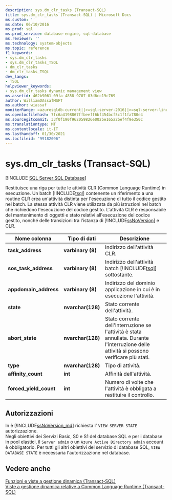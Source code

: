 ```yaml
---
description: sys.dm_clr_tasks (Transact-SQL)
title: sys.dm_clr_tasks (Transact-SQL) | Microsoft Docs
ms.custom: ''
ms.date: 06/10/2016
ms.prod: sql
ms.prod_service: database-engine, sql-database
ms.reviewer: ''
ms.technology: system-objects
ms.topic: reference
f1_keywords:
- sys.dm_clr_tasks
- sys.dm_clr_tasks_TSQL
- dm_clr_tasks
- dm_clr_tasks_TSQL
dev_langs:
- TSQL
helpviewer_keywords:
- sys.dm_clr_tasks dynamic management view
ms.assetid: 462b9061-09fa-4858-9707-03d6cc19c769
author: WilliamDAssafMSFT
ms.author: wiassaf
monikerRange: =azuresqldb-current||>=sql-server-2016||>=sql-server-linux-2017||=azuresqldb-mi-current
ms.openlocfilehash: 7fc6a4198867ffbeeff6bf454bcf5c1f1fa780e4
ms.sourcegitcommit: 33f0f190f962059826e002be165a2bef4f9e350c
ms.translationtype: MT
ms.contentlocale: it-IT
ms.lasthandoff: 01/30/2021
ms.locfileid: "99182096"
---
```

# <a name="sysdm_clr_tasks-transact-sql"></a>sys.dm_clr_tasks (Transact-SQL)
[!INCLUDE [SQL Server SQL Database](../../includes/applies-to-version/sql-asdb.md)]

  Restituisce una riga per tutte le attività CLR (Common Language Runtime) in esecuzione. Un batch [!INCLUDE[tsql](../../includes/tsql-md.md)] contenente un riferimento a una routine CLR crea un'attività distinta per l'esecuzione di tutto il codice gestito nel batch. La stessa attività CLR viene utilizzata da più istruzioni nel batch che richiedono l'esecuzione del codice gestito. L'attività CLR è responsabile del mantenimento di oggetti e stato relativi all'esecuzione del codice gestito, nonché delle transizioni tra l'istanza di [!INCLUDE[ssNoVersion](../../includes/ssnoversion-md.md)] e CLR.  
  
|Nome colonna|Tipo di dati|Descrizione|  
|-----------------|---------------|-----------------|  
|**task_address**|**varbinary (8)**|Indirizzo dell'attività CLR.|  
|**sos_task_address**|**varbinary (8)**|Indirizzo dell'attività batch [!INCLUDE[tsql](../../includes/tsql-md.md)] sottostante.|  
|**appdomain_address**|**varbinary (8)**|Indirizzo del dominio applicazione in cui è in esecuzione l'attività.|  
|**state**|**nvarchar(128)**|Stato corrente dell'attività.|  
|**abort_state**|**nvarchar(128)**|Stato corrente dell'interruzione se l'attività è stata annullata. Durante l'interruzione delle attività si possono verificare più stati.|  
|**type**|**nvarchar(128)**|Tipo di attività.|  
|**affinity_count**|**int**|Affinità dell'attività.|  
|**forced_yield_count**|**int**|Numero di volte che l'attività è obbligata a restituire il controllo.|  
  
## <a name="permissions"></a>Autorizzazioni  

In è [!INCLUDE[ssNoVersion_md](../../includes/ssnoversion-md.md)] richiesta l' `VIEW SERVER STATE` autorizzazione.   
Negli obiettivi dei Servizi Basic, S0 e S1 del database SQL e per i database in pool elastici, il `Server admin` o un `Azure Active Directory admin` account è obbligatorio. Per tutti gli altri obiettivi del servizio di database SQL, `VIEW DATABASE STATE` è necessaria l'autorizzazione nel database.   
  
## <a name="see-also"></a>Vedere anche  
 [Funzioni e viste a gestione dinamica &#40;Transact-SQL&#41;](~/relational-databases/system-dynamic-management-views/system-dynamic-management-views.md)   
 [Viste a gestione dinamica relative a Common Language Runtime &#40;Transact-SQL&#41;](../../relational-databases/system-dynamic-management-views/common-language-runtime-related-dynamic-management-views-transact-sql.md)  
  
  

